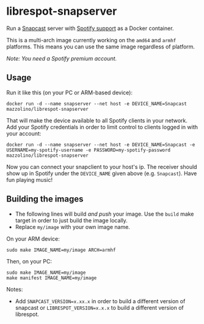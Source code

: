 # librespot-snapserver

Run a [Snapcast](https://github.com/badaix/snapcast) server with [Spotify support](https://github.com/librespot-org/librespot) as a Docker container.

This is a multi-arch image currently working on the `amd64` and `armhf` platforms. This means you can use the same image regardless of platform.

_Note: You need a Spotify premium account._

## Usage

Run it like this (on your PC or ARM-based device):

    docker run -d --name snapserver --net host -e DEVICE_NAME=Snapcast mazzolino/librespot-snapserver

That will make the device available to all Spotify clients in your network. Add your Spotify credentials in order to limit control to clients logged in with your account:

    docker run -d --name snapserver --net host -e DEVICE_NAME=Snapcast -e USERNAME=my-spotify-username -e PASSWORD=my-spotify-password mazzolino/librespot-snapserver

Now you can connect your snapclient to your host's ip. The receiver should show up in Spotify under the `DEVICE_NAME` given above (e.g. `Snapcast`). Have fun playing music!

## Building the images

* The following lines will build _and push_ your image. Use the `build` make target in order to just build the image locally.
* Replace `my/image` with your own image name.

On your ARM device:

    sudo make IMAGE_NAME=my/image ARCH=armhf

Then, on your PC:

    sudo make IMAGE_NAME=my/image
    make manifest IMAGE_NAME=my/image

Notes:

* Add `SNAPCAST_VERSION=x.xx.x` in order to build a different version of snapcast or `LIBRESPOT_VERSION=x.x.x` to build a different version of librespot.
